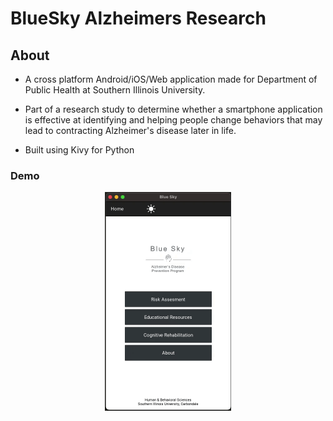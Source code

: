 # BlueSky Alzheimers Research

## About

* A cross platform Android/iOS/Web application made for Department of Public Health at Southern Illinois University. 

* Part of a research study to determine whether a smartphone application is effective at identifying and helping people change behaviors that may lead to contracting Alzheimer's disease later in life.

* Built using Kivy for Python

### Demo
<p align="center">
  <img src="pics/bluesky_demo.gif" 
  alt="demo" 
  width="40%" 
  height="40%"/>
</p>